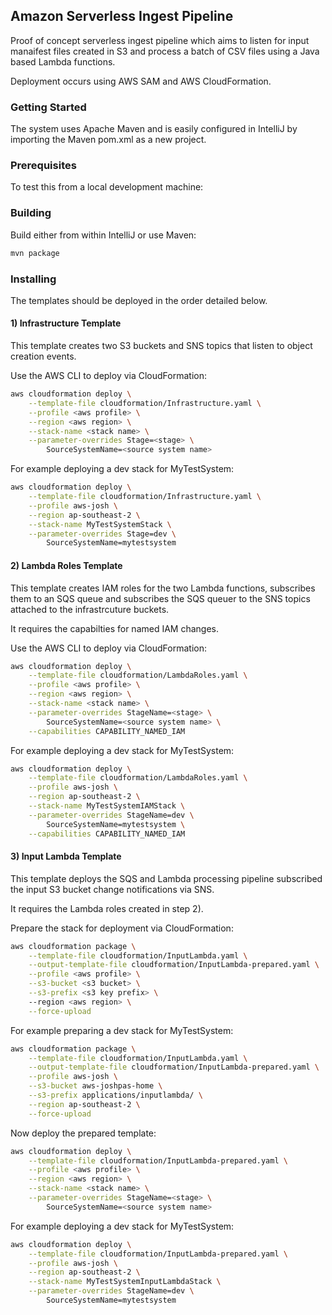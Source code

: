 ## Amazon Serverless Ingest Pipeline

Proof of concept serverless ingest pipeline which aims to listen for input manaifest files created in S3 and process a batch of CSV files using a Java based Lambda functions.

Deployment occurs using AWS SAM and AWS CloudFormation.

### Getting Started

The system uses Apache Maven and is easily configured in IntelliJ by importing the Maven pom.xml as a new project.

### Prerequisites

To test this from a local development machine:

<!--* Create or identify an S3 bucket in your account to upload Lambda code to
* Create an IAM user and add to a group
* Configure a local named profile in the AWS CLI
* Grant the group IAM permissions for:
    * S3 write to the bucket
    * Kinesis
    * SNS
    * Lambda
    * CloudWatch
    * Creation of IAM roles-->

### Building

Build either from within IntelliJ or use Maven:

```bash
mvn package
```

### Installing

The templates should be deployed in the order detailed below.

#### 1) Infrastructure Template

This template creates two S3 buckets and SNS topics that listen to object creation events.

Use the AWS CLI to deploy via CloudFormation:

```bash
aws cloudformation deploy \
    --template-file cloudformation/Infrastructure.yaml \
    --profile <aws profile> \
    --region <aws region> \
    --stack-name <stack name> \
    --parameter-overrides Stage=<stage> \
    	SourceSystemName=<source system name>
```

For example deploying a dev stack for MyTestSystem:

```bash
aws cloudformation deploy \
    --template-file cloudformation/Infrastructure.yaml \
    --profile aws-josh \
    --region ap-southeast-2 \
    --stack-name MyTestSystemStack \
    --parameter-overrides Stage=dev \
    	SourceSystemName=mytestsystem
```

#### 2) Lambda Roles Template

This template creates IAM roles for the two Lambda functions, subscribes them to an SQS queue and subscribes the SQS queuer to the SNS topics attached to the infrastrcuture buckets.

It requires the capabilties for named IAM changes.

Use the AWS CLI to deploy via CloudFormation:

```bash
aws cloudformation deploy \
	--template-file cloudformation/LambdaRoles.yaml \
	--profile <aws profile> \
	--region <aws region> \
	--stack-name <stack name> \
	--parameter-overrides StageName=<stage> \
		SourceSystemName=<source system name> \
	--capabilities CAPABILITY_NAMED_IAM
```

For example deploying a dev stack for MyTestSystem:

```bash
aws cloudformation deploy \
	--template-file cloudformation/LambdaRoles.yaml \
	--profile aws-josh \
	--region ap-southeast-2 \
	--stack-name MyTestSystemIAMStack \
	--parameter-overrides StageName=dev \
		SourceSystemName=mytestsystem \
	--capabilities CAPABILITY_NAMED_IAM
```

#### 3) Input Lambda Template

This template deploys the SQS and Lambda processing pipeline subscribed the input S3 bucket change notifications via SNS.

It requires the Lambda roles created in step 2).

Prepare the stack for deployment via CloudFormation:

```bash
aws cloudformation package \
	--template-file cloudformation/InputLambda.yaml \
	--output-template-file cloudformation/InputLambda-prepared.yaml \
	--profile <aws profile> \
    --s3-bucket <s3 bucket> \
    --s3-prefix <s3 key prefix> \	
	--region <aws region> \
	--force-upload
```

For example preparing a dev stack for MyTestSystem:

```bash
aws cloudformation package \
	--template-file cloudformation/InputLambda.yaml \
	--output-template-file cloudformation/InputLambda-prepared.yaml \
	--profile aws-josh \
    --s3-bucket aws-joshpas-home \
    --s3-prefix applications/inputlambda/ \
	--region ap-southeast-2 \
	--force-upload
```

Now deploy the prepared template:

```bash
aws cloudformation deploy \
	--template-file cloudformation/InputLambda-prepared.yaml \
	--profile <aws profile> \
	--region <aws region> \
	--stack-name <stack name> \
	--parameter-overrides StageName=<stage> \
		SourceSystemName=<source system name>
```

For example deploying a dev stack for MyTestSystem:

```bash
aws cloudformation deploy \
	--template-file cloudformation/InputLambda-prepared.yaml \
	--profile aws-josh \
	--region ap-southeast-2 \
	--stack-name MyTestSystemInputLambdaStack \
	--parameter-overrides StageName=dev \
		SourceSystemName=mytestsystem
```